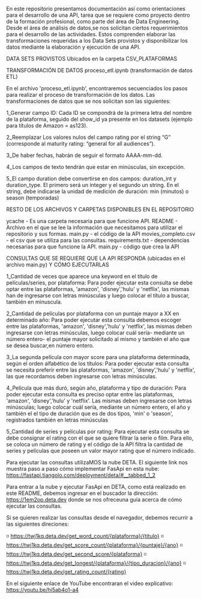 En este repositorio presentamos documentación así como orientaciones para el desarrollo de una API, tarea  que se requiere como proyecto dentro de la formación profesional, como parte del área de Data Engineering. 
Desde el área de análisis de datos,se nos solicitan ciertos requerimientos para el desarrollo de las actividades. Estos comprenden  elaborar las transformaciones requeridas a los Data Sets provistos y  disponibilizar los datos mediante la elaboración y ejecución de una API.

DATA SETS PROVISTOS
Ubicados en la carpeta CSV_PLATAFORMAS

TRANSFORMACIÓN DE DATOS
proceso_etl.ipynb (transformación de datos ETL)

En el archivo 'proceso_etl.ipynb', encontraremos secuenciados los pasos para realizar el proceso de transformación de los datos. Las transformaciones de datos que se nos solicitan son las siguientes:

1_Generar campo ID: Cada ID se compondrá de la primera letra del nombre de la plataforma, seguido del show_id ya   presente en los datasets (ejemplo para títulos de Amazon = as123).

2_Reemplazar Los valores nulos del campo rating  por el string “G” (corresponde al maturity rating: “general for all audiences”).

3_De haber fechas, habrán de seguir el formato AAAA-mm-dd.

4_Los campos de texto tendrán que estar en minúsculas, sin excepción.

5_El campo duration debe convertirse en dos campos: duration_int y duration_type. El primero será un integer y el segundo un string. En el string, debe indicarse la unidad de medición de duración: min (minutos) o season (temporadas)

RESTO DE LOS ARCHIVOS Y CARPETAS DISPONIBLES EN EL REPOSITORIO

ycache - Es una carpeta necesaria para que funcione API.
README - Archivo en el que se lee la información que necesitamos para utilizar el repositorio y sus formas.
main.py - el código de la API
movies_completo.csv - el csv que se utiliza para las consultas.
requirements.txt - dependencias necesarias para que funcione la API.
main.py - código que crea la API


CONSULTAS QUE SE REQUIERE QUE LA API RESPONDA (ubicadas en el archivo main.py) Y CÓMO EJECUTARLAS

1_Cantidad de veces que aparece una keyword en el título de películas/series, por plataforma:
Para poder ejecutar esta consulta se debe optar entre las plataformas, 'amazon', 'disney','hulu' y 'netflix', las mismas han de ingresarse con letras minúsculas y luego colocar el título a buscar, también en minuscula.

2_Cantidad de películas por plataforma con un puntaje mayor a XX en determinado año:
Para poder ejecutar esta consulta debemos escoger entre las plataformas, 'amazon', 'disney','hulu' y 'netflix', las mismas deben ingresarse con letras minúsculas, luego colocar cuál sería- mediante un número entero- el puntaje mayor solicitado al mismo y también el año que se desea buscar,en número entero.

3_La segunda película con mayor score para una plataforma determinada, según el orden alfabético de los títulos:
Para poder ejecutar esta consulta  se necesita preferir entre las plataformas, 'amazon', 'disney','hulu' y 'netflix', las que recordamos deben ingresarse con letras minúsculas.

4_Película que más duró, según año, plataforma y tipo de duración:
Para poder ejecutar esta consulta es preciso optar entre las plataformas, 'amazon', 'disney','hulu' y 'netflix'. Las mismas deben ingresarse con letras minúsculas; luego colocar cuál sería, mediante un número entero, el año y también el el tipo de duración que es de dos tipos, 'min' o 'season', registrados también en letras minúsculas

5_Cantidad de series y películas por rating:
Para ejecutar esta consulta se debe consignar el rating con el que se quiere filtrar la serie o film. Para ello, se coloca un número de rating y el código de la API filtra la cantidad de series y películas que poseen un valor mayor rating que el número indicado.

Para ejecutar las consultas utilizaMOS la nube DETA. El siguiente link nos muestra paso a paso cómo implementar FasApi en esta nube: https://fastapi.tiangolo.com/deployment/deta/#__tabbed_1_2 

Para entrar a la nube y ejecutar FasApi en DETA, como está realizado en este README, debemos ingresar en el buscador la dirección: https://1em2op.deta.dev donde se nos ofreceuna guía acerca de  cómo ejecutar las consultas.

Si se quieren realizar las consultas desde el navegador, debemos recurrir a  las siguientes direciones:

◽ https://twj1kq.deta.dev/get_word_count/{plataforma}/{titulo}
◽ https://twj1kq.deta.dev/get_score_count/{plataforma}/{puntaje}/{ano}
◽ https://twj1kq.deta.dev/get_second_score/{plataforma}
◽ https://twj1kq.deta.dev/get_longest/{plataforma}/{tipo_duracion}/{ano}
◽ https://twj1kq.deta.dev/get_rating_count/{rating}


En el siguiente enlace de YouTube encontraran el video explicativo: https://youtu.be/hi5ab4o1-a4